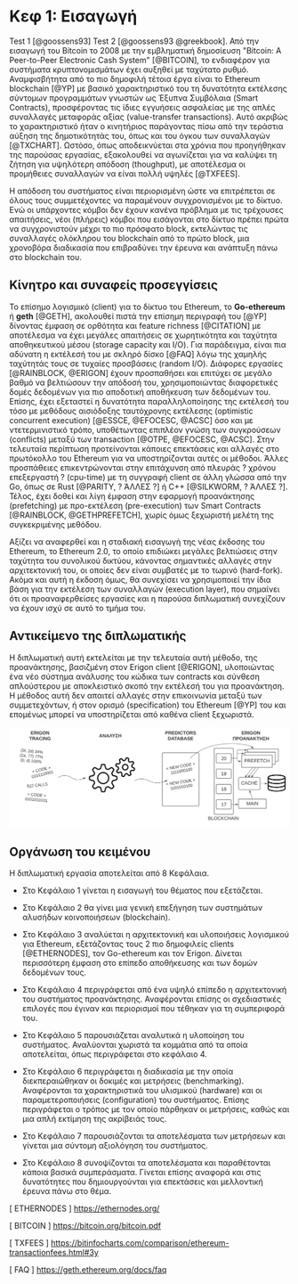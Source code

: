 
# Κεφ 1: Εισαγωγή

Test 1 [@goossens93] Test 2 [@goossens93 @greekbook].
Από την εισαγωγή του Bitcoin το 2008 με την εμβληματική δημοσίευση "Bitcoin: A Peer-to-Peer Electronic Cash System" [@BITCOIN],
το ενδιαφέρον για συστήματα κρυπτονομισμάτων έχει αυξηθεί με ταχύτατο ρυθμό.
Αναμφισβήτητα από το πιο δημοφιλή τέτοια έργα είναι το Ethereum blockchain [@YP] με βασικό χαρακτηριστικό του τη δυνατότητα εκτέλεσης σύντομων προγραμμάτων γνωστών ως Έξυπνα Συμβόλαια (Smart Contracts), προσφέροντας τις ίδιες εγγυήσεις ασφαλείας με της απλές συναλλαγές μεταφοράς αξίας (value-transfer transactions).
Αυτό ακριβώς το χαρακτηριστικό ήταν ο κινητήριος παράγοντας πίσω από την τεράστια αύξηση της δημοτικότητάς του, όπως και του όγκου των συναλλαγών [@TXCHART]. Ωστόσο, όπως αποδεικνύεται στα χρόνια που προηγήθηκαν της παρούσας εργασίας, εξακολουθεί να αγωνίζεται για να καλύψει τη ζήτηση για υψηλότερη απόδοση (thoughput), με αποτέλεσμα οι προμήθειες συναλλαγών να είναι πολλή υψηλές [@TXFEES].

Η απόδοση του συστήματος είναι περιορισμένη ώστε να επιτρέπεται σε όλους τους συμμετέχοντες να παραμένουν συγχρονισμένοι με το δίκτυο.
Ενώ οι υπάρχοντες κόμβοι δεν έχουν κανένα πρόβλημα με τις τρέχουσες απαιτήσεις, νέοι (πλήρεις) κόμβοι που εισάγονται στο δίκτυο πρέπει πρώτα να συγχρονιστούν μέχρι το πιο πρόσφατο block, εκτελώντας τις συναλλαγές ολόκληρου του blockchain από το πρώτο block, μια χρονοβόρα διαδικασία που επιβραδύνει την έρευνα και ανάπτυξη πάνω στο blockchain του.

## Κίνητρο και συναφείς προσεγγίσεις

Το επίσημο λογισμικό (client) για το δίκτυο του Ethereum, το **Go-ethereum** ή **geth** [@GETH], ακολουθεί πιστά την επίσημη περιγραφή του [@YP] δίνοντας έμφαση σε ορθότητα και feature richness [@CITATION] με αποτέλεσμα να έχει μεγάλες απαιτήσεις σε χωρητικότητα και ταχύτητα αποθηκευτικού μέσου (storage capacity και I/O). Για παράδειγμα, είναι πια αδύνατη η εκτέλεσή του με σκληρό δίσκο [@FAQ] λόγω της χαμηλής ταχύτητάς τους σε τυχαίες προσβάσεις (random I/O).
Διάφορες εργασίες [@RAINBLOCK, @ERIGON] έχουν προσπαθήσει και επιτύχει σε μεγάλο βαθμό να βελτιώσουν την απόδοσή του,
χρησιμοποιώντας διαφορετικές δομές δεδομένων για πιο αποδοτική αποθήκευση των δεδομένων του.
Επίσης, έχει εξεταστεί η δυνατότητα παραλληλοποίησης της εκτέλεσή του τόσο με μεθόδους αισιόδοξης ταυτόχρονης εκτέλεσης (optimistic concurrent execution) [@ESSCE, @EFOCESC, @ACSC] όσο και με ντετερμινιστικό τρόπο, υποθέτωντας επιπλέον γνώση των συγκρούσεων (conflicts) μεταξύ των transaction [@OTPE, @EFOCESC, @ACSC]. Στην τελευταία περίπτωση προτείνονται κάποιες επεκτάσεις και αλλαγές στο πρωτόκολλο του Ethereum για να υποστηρίζονται αυτές οι μέθοδοι.
Άλλες προσπάθειες επικεντρώνονται στην επιτάχυνση από πλευράς ? χρόνου επεξεργαστή ? (cpu-time) με τη συγγραφή client σε άλλη γλώσσα από την Go, όπως σε Rust [@PARITY, ? ΆΛΛΕΣ ?] ή C++ [@SILKWORM, ? ΆΛΛΕΣ ?].
Τέλος, έχει δοθεί και λίγη έμφαση στην εφαρμογή προανάκτησης (prefetching) με προ-εκτέλεση (pre-execution) των Smart Contracts [@RAINBLOCK, @GETHPREFETCH], χωρίς όμως ξεχωριστή μελέτη της συγκεκριμένης μεθόδου.

Αξίζει να αναφερθεί και η σταδιακή εισαγωγή της νέας έκδοσης του Ethereum, το Ethereum 2.0, το οποίο επιδιώκει
μεγάλες βελτιώσεις στην ταχύτητα του συνολικού δικτύου, κάνοντας σημαντικές αλλαγές στην αρχιτεκτονική του,
οι οποίες δεν είναι συμβατές με το τωρινό (hard-fork). Ακόμα και αυτή η έκδοση όμως, θα συνεχίσει να χρησιμοποιεί την ίδια βάση για την εκτέλεση των συναλλαγών (execution layer), που σημαίνει ότι οι προαναφερθείσες εργασίες και η παρούσα διπλωματική συνεχίζουν να έχουν ισχύ σε αυτό το τμήμα του.

## Αντικείμενο της διπλωματικής

Η διπλωματική αυτή εκτελείται με την τελευταία αυτή μέθοδο, της προανάκτησης, βασιζμένη στον Erigon client [@ERIGON],
υλοποιώντας ένα νέο σύστημα ανάλυσης του κώδικα των contracts και σύνθεση απλούστερου με αποκλειστικό σκοπό την εκτέλεσή του για προανάκτηση.
Η μέθοδος αυτή δεν απαιτεί αλλαγές στην επικοινωνία μεταξύ των συμμετεχόντων, ή στον ορισμό (specification) του Ethereum [@YP] του
και επομένως μπορεί να υποστηρίζεται από καθένα client ξεχωριστά.

![](Overview.svg "Υψηλού επιπέδου όψη του συστήματος, όπως θα αναλυθεί στο κεφάλαιο 4.")

## Οργάνωση του κειμένου

Η διπλωματική εργασία αποτελείται από 8 Κεφάλαια.

- Στο Κεφάλαιο 1 γίνεται η εισαγωγή του θέματος που εξετάζεται.
- Στο Κεφάλαιο 2 θα γίνει μια γενική επεξήγηση των συστημάτων αλυσήδων κοινοποιήσεων (blockchain).

- Στο Κεφάλαιο 3 αναλύεται η αρχιτεκτονική και υλοποιήσεις λογισμικού για Ethereum,
εξετάζοντας τους 2 πιο δημοφιλείς clients [@ETHERNODES], τον Go-ethereum και τον Erigon.
Δίνεται περισσότερη έμφαση στο επίπεδο αποθήκευσης και των δομών δεδομένων τους.

- Στο Κεφάλαιο 4 περιγράφεται από ένα υψηλό επίπεδο η αρχιτεκτονική του συστήματος προανάκτησης.
Αναφέρονται επίσης οι σχεδιαστικές επιλογές που έγιναν και περιορισμοί που τέθηκαν για τη συμπεριφορά του.

- Στο Κεφάλαιο 5 παρουσιάζεται αναλυτικά η υλοποίηση του συστήματος. Αναλύονται χωριστά τα κομμάτια από τα οποία
αποτελείται, όπως περιγράφεται στο κεφάλαιο 4.

- Στο Κεφάλαιο 6 περιγράφεται η διαδικασία με την οποία διεκπεραιώθηκαν οι δοκιμές και μετρήσεις (benchmarking).
Αναφέρονται τα χαρακτηριστικά του υλισμικού (hardware) και οι παραμετεροποιήσεις (configuration) του συστήματος.
Επίσης περιγράφεται ο τρόπος με τον οποίο πάρθηκαν οι μετρήσεις, καθώς και μια απλή εκτίμηση της ακρίβειάς τους.

- Στο Κεφάλαιο 7 παρουσιάζονται τα αποτελέσματα των μετρήσεων και γίνεται μια σύντομη αξιολόγηση του συστήματος.

- Στο Κεφάλαιο 8 συνοψίζονται τα αποτελέσματα και παραθέτονται κάποια βασικά συμπεράσματα. Γίνεται επίσης
αναφορά και στις δυνατότητες που δημιουργούνται για επεκτάσεις και μελλοντική έρευνα πάνω στο θέμα.

[ ETHERNODES ] https://ethernodes.org/

[ BITCOIN ] https://bitcoin.org/bitcoin.pdf

[ TXFEES ] https://bitinfocharts.com/comparison/ethereum-transactionfees.html#3y

[ FAQ ] https://geth.ethereum.org/docs/faq
